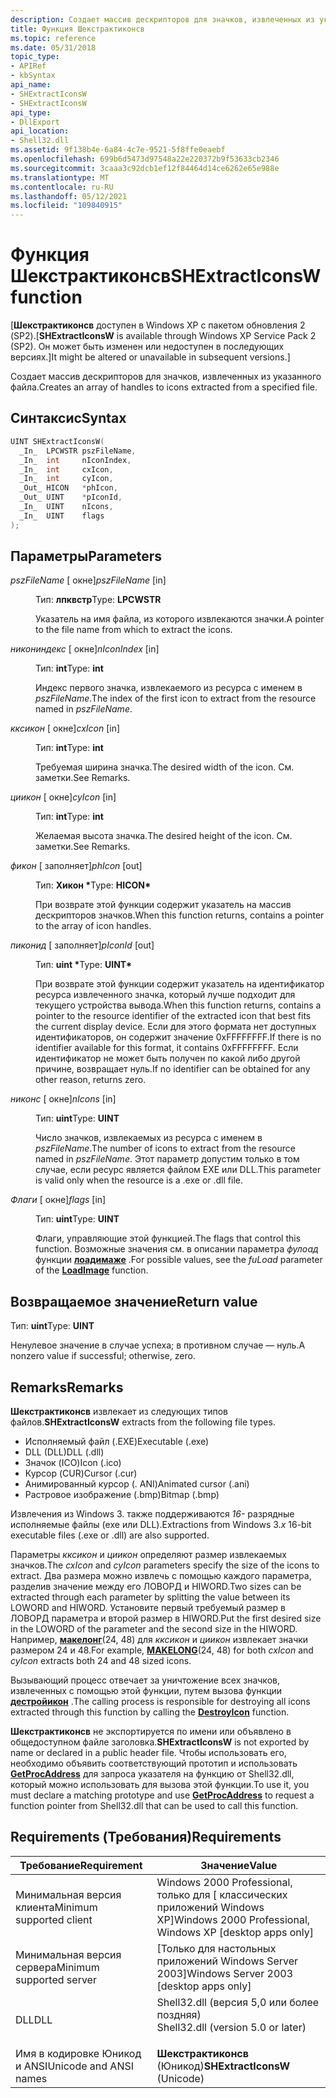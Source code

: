 ```yaml
---
description: Создает массив дескрипторов для значков, извлеченных из указанного файла.
title: Функция Шекстрактиконсв
ms.topic: reference
ms.date: 05/31/2018
topic_type:
- APIRef
- kbSyntax
api_name:
- SHExtractIconsW
- SHExtractIconsW
api_type:
- DllExport
api_location:
- Shell32.dll
ms.assetid: 9f138b4e-6a84-4c7e-9521-5f8ffe0eaebf
ms.openlocfilehash: 699b6d5473d97548a22e220372b9f53633cb2346
ms.sourcegitcommit: 3caaa3c92dcb1ef12f84464d14ce6262e65e988e
ms.translationtype: MT
ms.contentlocale: ru-RU
ms.lasthandoff: 05/12/2021
ms.locfileid: "109840915"
---
```

# <a name="shextracticonsw-function"></a><span data-ttu-id="13261-103">Функция Шекстрактиконсв</span><span class="sxs-lookup"><span data-stu-id="13261-103">SHExtractIconsW function</span></span>

<span data-ttu-id="13261-104">\[**Шекстрактиконсв** доступен в Windows XP с пакетом обновления 2 (SP2).</span><span class="sxs-lookup"><span data-stu-id="13261-104">\[**SHExtractIconsW** is available through Windows XP Service Pack 2 (SP2).</span></span> <span data-ttu-id="13261-105">Он может быть изменен или недоступен в последующих версиях.\]</span><span class="sxs-lookup"><span data-stu-id="13261-105">It might be altered or unavailable in subsequent versions.\]</span></span>

<span data-ttu-id="13261-106">Создает массив дескрипторов для значков, извлеченных из указанного файла.</span><span class="sxs-lookup"><span data-stu-id="13261-106">Creates an array of handles to icons extracted from a specified file.</span></span>

## <a name="syntax"></a><span data-ttu-id="13261-107">Синтаксис</span><span class="sxs-lookup"><span data-stu-id="13261-107">Syntax</span></span>


```C++
UINT SHExtractIconsW(
  _In_  LPCWSTR pszFileName,
  _In_  int     nIconIndex,
  _In_  int     cxIcon,
  _In_  int     cyIcon,
  _Out_ HICON   *phIcon,
  _Out_ UINT    *pIconId,
  _In_  UINT    nIcons,
  _In_  UINT    flags
);
```



## <a name="parameters"></a><span data-ttu-id="13261-108">Параметры</span><span class="sxs-lookup"><span data-stu-id="13261-108">Parameters</span></span>

<dl> <dt>

<span data-ttu-id="13261-109">*pszFileName* \[ окне\]</span><span class="sxs-lookup"><span data-stu-id="13261-109">*pszFileName* \[in\]</span></span>
</dt> <dd>

<span data-ttu-id="13261-110">Тип: **лпквстр**</span><span class="sxs-lookup"><span data-stu-id="13261-110">Type: **LPCWSTR**</span></span>

<span data-ttu-id="13261-111">Указатель на имя файла, из которого извлекаются значки.</span><span class="sxs-lookup"><span data-stu-id="13261-111">A pointer to the file name from which to extract the icons.</span></span>

</dd> <dt>

<span data-ttu-id="13261-112">*никониндекс* \[ окне\]</span><span class="sxs-lookup"><span data-stu-id="13261-112">*nIconIndex* \[in\]</span></span>
</dt> <dd>

<span data-ttu-id="13261-113">Тип: **int**</span><span class="sxs-lookup"><span data-stu-id="13261-113">Type: **int**</span></span>

<span data-ttu-id="13261-114">Индекс первого значка, извлекаемого из ресурса с именем в *pszFileName*.</span><span class="sxs-lookup"><span data-stu-id="13261-114">The index of the first icon to extract from the resource named in *pszFileName*.</span></span>

</dd> <dt>

<span data-ttu-id="13261-115">*кксикон* \[ окне\]</span><span class="sxs-lookup"><span data-stu-id="13261-115">*cxIcon* \[in\]</span></span>
</dt> <dd>

<span data-ttu-id="13261-116">Тип: **int**</span><span class="sxs-lookup"><span data-stu-id="13261-116">Type: **int**</span></span>

<span data-ttu-id="13261-117">Требуемая ширина значка.</span><span class="sxs-lookup"><span data-stu-id="13261-117">The desired width of the icon.</span></span> <span data-ttu-id="13261-118">См. заметки.</span><span class="sxs-lookup"><span data-stu-id="13261-118">See Remarks.</span></span>

</dd> <dt>

<span data-ttu-id="13261-119">*циикон* \[ окне\]</span><span class="sxs-lookup"><span data-stu-id="13261-119">*cyIcon* \[in\]</span></span>
</dt> <dd>

<span data-ttu-id="13261-120">Тип: **int**</span><span class="sxs-lookup"><span data-stu-id="13261-120">Type: **int**</span></span>

<span data-ttu-id="13261-121">Желаемая высота значка.</span><span class="sxs-lookup"><span data-stu-id="13261-121">The desired height of the icon.</span></span> <span data-ttu-id="13261-122">См. заметки.</span><span class="sxs-lookup"><span data-stu-id="13261-122">See Remarks.</span></span>

</dd> <dt>

<span data-ttu-id="13261-123">*фикон* \[ заполняет\]</span><span class="sxs-lookup"><span data-stu-id="13261-123">*phIcon* \[out\]</span></span>
</dt> <dd>

<span data-ttu-id="13261-124">Тип: **Хикон \***</span><span class="sxs-lookup"><span data-stu-id="13261-124">Type: **HICON\***</span></span>

<span data-ttu-id="13261-125">При возврате этой функции содержит указатель на массив дескрипторов значков.</span><span class="sxs-lookup"><span data-stu-id="13261-125">When this function returns, contains a pointer to the array of icon handles.</span></span>

</dd> <dt>

<span data-ttu-id="13261-126">*пиконид* \[ заполняет\]</span><span class="sxs-lookup"><span data-stu-id="13261-126">*pIconId* \[out\]</span></span>
</dt> <dd>

<span data-ttu-id="13261-127">Тип: **uint \***</span><span class="sxs-lookup"><span data-stu-id="13261-127">Type: **UINT\***</span></span>

<span data-ttu-id="13261-128">При возврате этой функции содержит указатель на идентификатор ресурса извлеченного значка, который лучше подходит для текущего устройства вывода.</span><span class="sxs-lookup"><span data-stu-id="13261-128">When this function returns, contains a pointer to the resource identifier of the extracted icon that best fits the current display device.</span></span> <span data-ttu-id="13261-129">Если для этого формата нет доступных идентификаторов, он содержит значение 0xFFFFFFFF.</span><span class="sxs-lookup"><span data-stu-id="13261-129">If there is no identifier available for this format, it contains 0xFFFFFFFF.</span></span> <span data-ttu-id="13261-130">Если идентификатор не может быть получен по какой либо другой причине, возвращает нуль.</span><span class="sxs-lookup"><span data-stu-id="13261-130">If no identifier can be obtained for any other reason, returns zero.</span></span>

</dd> <dt>

<span data-ttu-id="13261-131">*никонс* \[ окне\]</span><span class="sxs-lookup"><span data-stu-id="13261-131">*nIcons* \[in\]</span></span>
</dt> <dd>

<span data-ttu-id="13261-132">Тип: **uint**</span><span class="sxs-lookup"><span data-stu-id="13261-132">Type: **UINT**</span></span>

<span data-ttu-id="13261-133">Число значков, извлекаемых из ресурса с именем в *pszFileName*.</span><span class="sxs-lookup"><span data-stu-id="13261-133">The number of icons to extract from the resource named in *pszFileName*.</span></span> <span data-ttu-id="13261-134">Этот параметр допустим только в том случае, если ресурс является файлом EXE или DLL.</span><span class="sxs-lookup"><span data-stu-id="13261-134">This parameter is valid only when the resource is a .exe or .dll file.</span></span>

</dd> <dt>

<span data-ttu-id="13261-135">*Флаги* \[ окне\]</span><span class="sxs-lookup"><span data-stu-id="13261-135">*flags* \[in\]</span></span>
</dt> <dd>

<span data-ttu-id="13261-136">Тип: **uint**</span><span class="sxs-lookup"><span data-stu-id="13261-136">Type: **UINT**</span></span>

<span data-ttu-id="13261-137">Флаги, управляющие этой функцией.</span><span class="sxs-lookup"><span data-stu-id="13261-137">The flags that control this function.</span></span> <span data-ttu-id="13261-138">Возможные значения см. в описании параметра *фулоад* функции [**лоадимаже**](/windows/win32/api/winuser/nf-winuser-loadimagea) .</span><span class="sxs-lookup"><span data-stu-id="13261-138">For possible values, see the *fuLoad* parameter of the [**LoadImage**](/windows/win32/api/winuser/nf-winuser-loadimagea) function.</span></span>

</dd> </dl>

## <a name="return-value"></a><span data-ttu-id="13261-139">Возвращаемое значение</span><span class="sxs-lookup"><span data-stu-id="13261-139">Return value</span></span>

<span data-ttu-id="13261-140">Тип: **uint**</span><span class="sxs-lookup"><span data-stu-id="13261-140">Type: **UINT**</span></span>

<span data-ttu-id="13261-141">Ненулевое значение в случае успеха; в противном случае — нуль.</span><span class="sxs-lookup"><span data-stu-id="13261-141">A nonzero value if successful; otherwise, zero.</span></span>

## <a name="remarks"></a><span data-ttu-id="13261-142">Remarks</span><span class="sxs-lookup"><span data-stu-id="13261-142">Remarks</span></span>

<span data-ttu-id="13261-143">**Шекстрактиконсв** извлекает из следующих типов файлов.</span><span class="sxs-lookup"><span data-stu-id="13261-143">**SHExtractIconsW** extracts from the following file types.</span></span>

-   <span data-ttu-id="13261-144">Исполняемый файл (.EXE)</span><span class="sxs-lookup"><span data-stu-id="13261-144">Executable (.exe)</span></span>
-   <span data-ttu-id="13261-145">DLL (DLL)</span><span class="sxs-lookup"><span data-stu-id="13261-145">DLL (.dll)</span></span>
-   <span data-ttu-id="13261-146">Значок (ICO)</span><span class="sxs-lookup"><span data-stu-id="13261-146">Icon (.ico)</span></span>
-   <span data-ttu-id="13261-147">Курсор (CUR)</span><span class="sxs-lookup"><span data-stu-id="13261-147">Cursor (.cur)</span></span>
-   <span data-ttu-id="13261-148">Анимированный курсор (. ANI)</span><span class="sxs-lookup"><span data-stu-id="13261-148">Animated cursor (.ani)</span></span>
-   <span data-ttu-id="13261-149">Растровое изображение (.bmp)</span><span class="sxs-lookup"><span data-stu-id="13261-149">Bitmap (.bmp)</span></span>

<span data-ttu-id="13261-150">Извлечения из Windows 3. также поддерживаются *16-* разрядные исполняемые файлы (exe или DLL).</span><span class="sxs-lookup"><span data-stu-id="13261-150">Extractions from Windows 3.*x* 16-bit executable files (.exe or .dll) are also supported.</span></span>

<span data-ttu-id="13261-151">Параметры *кксикон* и *циикон* определяют размер извлекаемых значков.</span><span class="sxs-lookup"><span data-stu-id="13261-151">The *cxIcon* and *cyIcon* parameters specify the size of the icons to extract.</span></span> <span data-ttu-id="13261-152">Два размера можно извлечь с помощью каждого параметра, разделив значение между его ЛОВОРД и HIWORD.</span><span class="sxs-lookup"><span data-stu-id="13261-152">Two sizes can be extracted through each parameter by splitting the value between its LOWORD and HIWORD.</span></span> <span data-ttu-id="13261-153">Установите первый требуемый размер в ЛОВОРД параметра и второй размер в HIWORD.</span><span class="sxs-lookup"><span data-stu-id="13261-153">Put the first desired size in the LOWORD of the parameter and the second size in the HIWORD.</span></span> <span data-ttu-id="13261-154">Например, [**макелонг**](/previous-versions/windows/desktop/legacy/ms632660(v=vs.85))(24, 48) для *кксикон* и *циикон* извлекает значки размером 24 и 48.</span><span class="sxs-lookup"><span data-stu-id="13261-154">For example, [**MAKELONG**](/previous-versions/windows/desktop/legacy/ms632660(v=vs.85))(24, 48) for both *cxIcon* and *cyIcon* extracts both 24 and 48 sized icons.</span></span>

<span data-ttu-id="13261-155">Вызывающий процесс отвечает за уничтожение всех значков, извлеченных с помощью этой функции, путем вызова функции [**дестройикон**](/windows/win32/api/winuser/nf-winuser-destroyicon) .</span><span class="sxs-lookup"><span data-stu-id="13261-155">The calling process is responsible for destroying all icons extracted through this function by calling the [**DestroyIcon**](/windows/win32/api/winuser/nf-winuser-destroyicon) function.</span></span>

<span data-ttu-id="13261-156">**Шекстрактиконсв** не экспортируется по имени или объявлено в общедоступном файле заголовка.</span><span class="sxs-lookup"><span data-stu-id="13261-156">**SHExtractIconsW** is not exported by name or declared in a public header file.</span></span> <span data-ttu-id="13261-157">Чтобы использовать его, необходимо объявить соответствующий прототип и использовать [**GetProcAddress**](/windows/win32/api/libloaderapi/nf-libloaderapi-getprocaddress) для запроса указателя на функцию от Shell32.dll, который можно использовать для вызова этой функции.</span><span class="sxs-lookup"><span data-stu-id="13261-157">To use it, you must declare a matching prototype and use [**GetProcAddress**](/windows/win32/api/libloaderapi/nf-libloaderapi-getprocaddress) to request a function pointer from Shell32.dll that can be used to call this function.</span></span>

## <a name="requirements"></a><span data-ttu-id="13261-158">Requirements (Требования)</span><span class="sxs-lookup"><span data-stu-id="13261-158">Requirements</span></span>



| <span data-ttu-id="13261-159">Требование</span><span class="sxs-lookup"><span data-stu-id="13261-159">Requirement</span></span> | <span data-ttu-id="13261-160">Значение</span><span class="sxs-lookup"><span data-stu-id="13261-160">Value</span></span> |
|-------------------------------------|---------------------------------------------------------------------------------------------------------------|
| <span data-ttu-id="13261-161">Минимальная версия клиента</span><span class="sxs-lookup"><span data-stu-id="13261-161">Minimum supported client</span></span><br/> | <span data-ttu-id="13261-162">Windows 2000 Professional, только для \[ классических приложений Windows XP\]</span><span class="sxs-lookup"><span data-stu-id="13261-162">Windows 2000 Professional, Windows XP \[desktop apps only\]</span></span><br/>                                        |
| <span data-ttu-id="13261-163">Минимальная версия сервера</span><span class="sxs-lookup"><span data-stu-id="13261-163">Minimum supported server</span></span><br/> | <span data-ttu-id="13261-164">\[Только для настольных приложений Windows Server 2003\]</span><span class="sxs-lookup"><span data-stu-id="13261-164">Windows Server 2003 \[desktop apps only\]</span></span><br/>                                                          |
| <span data-ttu-id="13261-165">DLL</span><span class="sxs-lookup"><span data-stu-id="13261-165">DLL</span></span><br/>                      | <dl> <span data-ttu-id="13261-166"><dt>Shell32.dll (версия 5,0 или более поздняя)</dt></span><span class="sxs-lookup"><span data-stu-id="13261-166"><dt>Shell32.dll (version 5.0 or later)</dt></span></span> </dl> |
| <span data-ttu-id="13261-167">Имя в кодировке Юникод и ANSI</span><span class="sxs-lookup"><span data-stu-id="13261-167">Unicode and ANSI names</span></span><br/>   | <span data-ttu-id="13261-168">**Шекстрактиконсв** (Юникод)</span><span class="sxs-lookup"><span data-stu-id="13261-168">**SHExtractIconsW** (Unicode)</span></span><br/>                                                                      |



 

 
